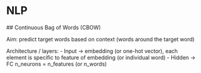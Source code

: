 # NLP

## Continuous Bag of Words (CBOW)

Aim: predict target words based on context (words around the target word)

Architecture / layers:
    - Input -> embedding (or one-hot vector), each element is specific to feature of embedding (or individual word)
    - Hidden -> FC n_neurons = n_features (or n_words)